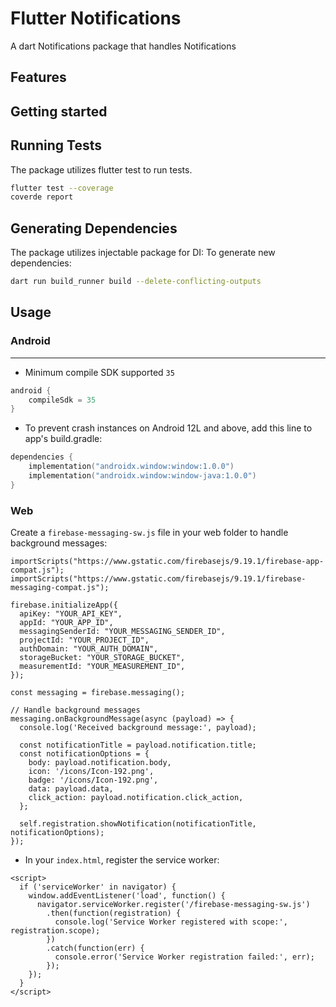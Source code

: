 # Flutter Notifications

A dart Notifications package that handles Notifications

## Features


## Getting started


## Running Tests

The package utilizes flutter test to run tests.
```bash
flutter test --coverage
coverde report
```

## Generating Dependencies

The package utilizes injectable package for DI:
To generate new dependencies:
```bash
dart run build_runner build --delete-conflicting-outputs
```

## Usage

### Android
---

- Minimum compile SDK supported `35`
```kotlin
android {
    compileSdk = 35
}
```

- To prevent crash instances on Android 12L and above, add this line to app's build.gradle:
```kotlin
dependencies {
    implementation("androidx.window:window:1.0.0")
    implementation("androidx.window:window-java:1.0.0")
}
```

### Web

Create a `firebase-messaging-sw.js` file in your web folder to handle background messages:

```
importScripts("https://www.gstatic.com/firebasejs/9.19.1/firebase-app-compat.js");
importScripts("https://www.gstatic.com/firebasejs/9.19.1/firebase-messaging-compat.js");

firebase.initializeApp({
  apiKey: "YOUR_API_KEY",
  appId: "YOUR_APP_ID",
  messagingSenderId: "YOUR_MESSAGING_SENDER_ID",
  projectId: "YOUR_PROJECT_ID",
  authDomain: "YOUR_AUTH_DOMAIN",
  storageBucket: "YOUR_STORAGE_BUCKET",
  measurementId: "YOUR_MEASUREMENT_ID",
});

const messaging = firebase.messaging();

// Handle background messages
messaging.onBackgroundMessage(async (payload) => {
  console.log('Received background message:', payload);

  const notificationTitle = payload.notification.title;
  const notificationOptions = {
    body: payload.notification.body,
    icon: '/icons/Icon-192.png',
    badge: '/icons/Icon-192.png',
    data: payload.data,
    click_action: payload.notification.click_action,
  };

  self.registration.showNotification(notificationTitle, notificationOptions);
});
```

- In your `index.html`, register the service worker:

```
<script>
  if ('serviceWorker' in navigator) {
    window.addEventListener('load', function() {
      navigator.serviceWorker.register('/firebase-messaging-sw.js')
        .then(function(registration) {
          console.log('Service Worker registered with scope:', registration.scope);
        })
        .catch(function(err) {
          console.error('Service Worker registration failed:', err);
        });
    });
  }
</script>
```
